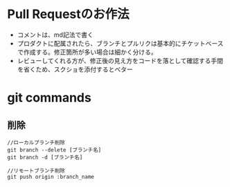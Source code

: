 # Pull Requestのお作法
- コメントは、md記法で書く
- プロダクトに配属されたら、ブランチとプルリクは基本的にチケットベースで作成する。修正箇所が多い場合は細かく分ける。
- レビューしてくれる方が、修正後の見え方をコードを落として確認する手間を省くため、スクショを添付するとベター

# git commands
##  削除
```
//ローカルブランチ削除
git branch --delete [ブランチ名]
git branch -d [ブランチ名]

//リモートブランチ削除
git push origin :branch_name
```
